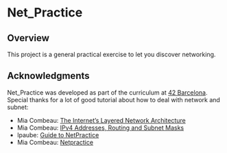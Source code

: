 # Net_Practice  

## Overview  
This project is a general practical exercise to let you discover networking.  

## Acknowledgments  
Net_Practice was developed as part of the curriculum at [42 Barcelona](https://www.42barcelona.com/).  
Special thanks for a lot of good tutorial about how to deal with network and subnet:
* Mia Combeau: [The Internet’s Layered Network Architecture](https://www.codequoi.com/en/internet-layered-network-architecture/)   
* Mia Combeau: [IPv4 Addresses, Routing and Subnet Masks](https://www.codequoi.com/en/ipv4-addresses-routing-and-subnet-masks/)   
* lpaube: [Guide to NetPractice](https://github.com/lpaube/NetPractice)   
* Mia Combeau: [Netpractice](https://github.com/viruskizz/42bangkok-netpractice)   
